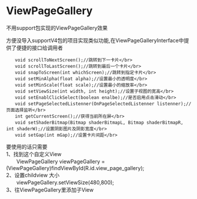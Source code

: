 # ViewPageGallery
不用support包实现的ViewPageGallery效果

方便没导入supportV4包的项目实现类似功能,在ViewPageGalleryInterface中提供了便捷的接口给调用者</br>
```
　　void scrollToNextScreen();//跳转到下一卡片</br>
　　void scrollToLastScreen();//跳转到最后一个卡片</br>
　　void snapToScreen(int whichScreen);//跳转到指定卡片</br>
　　void setMinAlpha(float alpha);//设置最小的透明度</br>
　　void setMinScale(float scale);//设置最小的缩放率</br>
　　void setViewSize(int width, int height);//设置子视图的宽高</br>
　　void setEnablClickSelect(boolean enalbe);//是否启用点击滑动</br>
　　void setPageSelectedListenner(OnPageSelectedListenner listenner);//页面选择监听</br>
　　int getCurrentScreen();//获得当前所在屏</br>
　　void setShaderBitmap(Bitmap shaderBitmapL, Bitmap shaderBitmapR, int shaderW);//设置阴影图片及阴影宽度</br>
　　void setGap(int mGap);//设置卡片间距</br>
```
要使用的话只需要</br>
1、找到这个自定义View</br>
　　ViewPageGallery viewPageGallery = (ViewPageGallery)findViewById(R.id.view_page_gallery);</br>
2、设置childview 大小</br>
　　viewPageGallery.setViewSize(480,800);</br>
3、往ViewPageGallery里添加子View</br>
